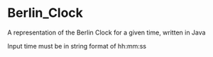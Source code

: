 # Berlin_Clock
A representation of the Berlin Clock for a given time, written in Java

Input time must be in string format of hh:mm:ss
